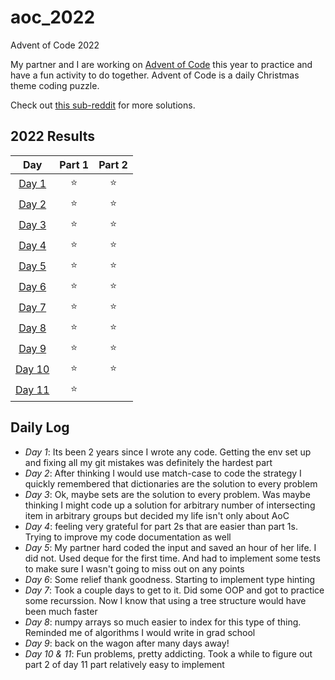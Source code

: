 # aoc_2022
Advent of Code 2022

My partner and I are working on [Advent of Code](https://adventofcode.com/) this year to practice and have a fun activity to do together. Advent of Code is a daily Christmas theme coding puzzle.

Check out [this sub-reddit](https://www.reddit.com/r/adventofcode/) for more solutions.

<!--- advent_readme_stars table --->
## 2022 Results

| Day | Part 1 | Part 2 |
| :---: | :---: | :---: |
| [Day 1](https://adventofcode.com/2022/day/1) | ⭐ | ⭐ |
| [Day 2](https://adventofcode.com/2022/day/2) | ⭐ | ⭐ |
| [Day 3](https://adventofcode.com/2022/day/3) | ⭐ | ⭐ |
| [Day 4](https://adventofcode.com/2022/day/4) | ⭐ | ⭐ |
| [Day 5](https://adventofcode.com/2022/day/5) | ⭐ | ⭐ |
| [Day 6](https://adventofcode.com/2022/day/6) | ⭐ | ⭐ |
| [Day 7](https://adventofcode.com/2022/day/7) | ⭐ | ⭐ |
| [Day 8](https://adventofcode.com/2022/day/8) | ⭐ | ⭐ |
| [Day 9](https://adventofcode.com/2022/day/9) | ⭐ | ⭐ |
| [Day 10](https://adventofcode.com/2022/day/10) | ⭐ | ⭐ |
| [Day 11](https://adventofcode.com/2022/day/11) | ⭐ |   |
<!--- advent_readme_stars table --->

## Daily Log

- *Day 1*: Its been 2 years since I wrote any code. Getting the env set up and fixing all my git mistakes was definitely the hardest part
- *Day 2*: After thinking I would use match-case to code the strategy I quickly remembered that dictionaries are the solution to every problem
- *Day 3*: Ok, maybe sets are the solution to every problem. Was maybe thinking I might code up a solution for arbitrary number of intersecting item in arbitrary groups but decided my life isn't only about AoC
- *Day 4*: feeling very grateful for part 2s that are easier than part 1s. Trying to improve my code documentation as well
- *Day 5*: My partner hard coded the input and saved an hour of her life. I did not. Used deque for the first time. And had to implement some tests to make sure I wasn't going to miss out on any points
- *Day 6*: Some relief thank goodness. Starting to implement type hinting
- *Day 7*: Took a couple days to get to it. Did some OOP and got to practice some recurssion. Now I know that using a tree structure would have been much faster
- *Day 8*: numpy arrays so much easier to index for this type of thing. Reminded me of algorithms I would write in grad school
- *Day 9*: back on the wagon after many days away!
- *Day 10 & 11*: Fun problems, pretty addicting. Took a while to figure out part 2 of day 11 part relatively easy to implement

